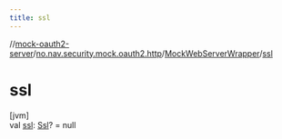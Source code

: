 ```yaml
---
title: ssl
---
```

//[mock-oauth2-server](../../../index.html)/[no.nav.security.mock.oauth2.http](../index.html)/[MockWebServerWrapper](index.html)/[ssl](ssl.html)



# ssl



[jvm]\
val [ssl](ssl.html): [Ssl](../-ssl/index.html)? = null




